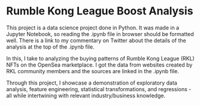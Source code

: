 # Rumble Kong League Boost Analysis

This project is a data science project done in Python. It was made in a Jupyter Notebook, so reading the .ipynb file in browser should be formatted well. There is a link to my commentary on Twitter about the details of the analysis at the top of the .ipynb file.

In this, I take to analyzing the buying patterns of Rumble Kong League (RKL) NFTs on the OpenSea marketplace. I got the data from websites created by RKL community members and the sources are linked in the .ipynb file.

Through this project, I showcase a demonstration of exploratory data analysis, feature engineering, statistical transformations, and regressions - all while intertwining with relevant industry/business knowledge.
